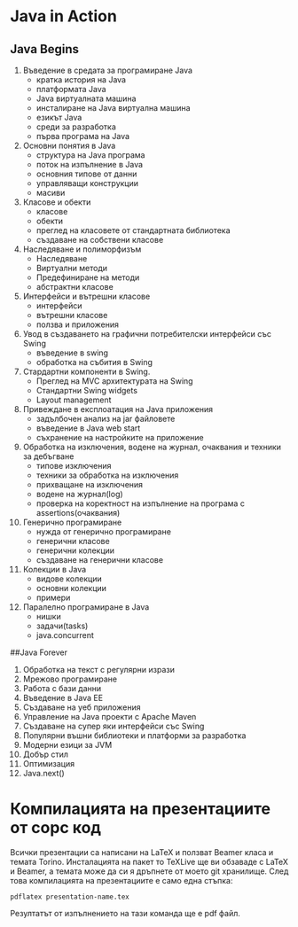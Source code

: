 # Java in Action

## Java Begins

1. Въведение в средата за програмиране Java
    * кратка история на Java
    * платформата Java
    * Java виртуалната машина
    * инсталиране на Java виртуална машина
    * езикът Java
    * среди за разработка
    * първа програма на Java
2. Основни понятия в Java
    * структура на Java програма
    * поток на изпълнение в Java
    * основния типове от данни
    * управляващи конструкции
    * масиви
3. Класове и обекти
    * класове
    * обекти
    * преглед на класовете от стандартната библиотека
    * създаване на собствени класове
4. Наследяване и полиморфизъм
    * Наследяване
    * Виртуални методи
    * Предефиниране на методи
    * абстрактни класове
5. Интерфейси и вътрешни класове
    * интерфейси
    * вътрешни класове
    * ползва и приложения
6. Увод в създаването на графични потребителски интерфейси със Swing
    * въведение в swing
    * обработка на събития в Swing
7. Стардартни компоненти в Swing.
    * Преглед на MVC архитектурата на Swing
    * Стандартни Swing widgets
    * Layout management
8. Привеждане в експлоатация на Java приложения
    * задълбочен анализ на jar файловете
    * въведение в Java web start
    * съхранение на настройките на приложение
9. Обработка на изключения, водене на журнал, очаквания и техники за дебъгване
    * типове изключения
    * техники за обработка на изключения
    * прихващане на изключения
    * водене на журнал(log)
    * проверка на коректност на изпълнение на програма с assertions(очаквания)
10. Генерично програмиране
    * нужда от генерично програмиране
    * генерични класове
    * генерични колекции
    * създаване на генерични класове
11. Колекции в Java
    * видове колекции
    * основни колекции
    * примери
12. Паралелно програмиране в Java
    * нишки
    * задачи(tasks)
    * java.concurrent

##Java Forever

1. Обработка на текст с регулярни изрази
2. Мрежово програмиране
3. Работа с бази данни
4. Въведение в Java EE
5. Създаване на уеб приложения
6. Управление на Java проекти с Apache Maven
7. Създаване на супер яки интерфейси със Swing
8. Популярни въшни библиотеки и платформи за разработка
9. Модерни езици за JVM
10. Добър стил
11. Оптимизация
12. Java.next()

# Компилацията на презентациите от сорс код

Всички презентации са написани на LaTeX и ползват Beamer класа и
темата Torino. Инсталацията на пакет то TeXLive ще ви обзаваде с LaTeX
и Beamer, а темата може да си я дръпнете от моето git хранилище. След
това компилацията на презентациите е само една стъпка:

`pdflatex presentation-name.tex`

Резултатът от изпълнението на тази команда ще е pdf файл.
